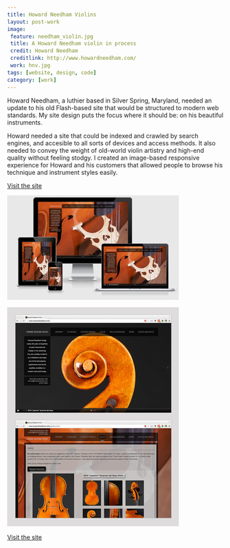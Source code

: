 ```yaml
---
title: Howard Needham Violins
layout: post-work
image:
 feature: needham_violin.jpg
 title: A Howard Needham violin in process
 credit: Howard Needham
 creditlink: http://www.howardneedham.com/
 work: hnv.jpg
tags: [website, design, code]
category: [work]
---
```

Howard Needham, a luthier based in Silver Spring, Maryland, needed an update to his old Flash-based site that would be structured to modern web standards. My site design puts the focus where it should be: on his beautiful instruments.<!--more-->

Howard needed a site that could be indexed and crawled by search engines, and accesible to all sorts of devices and access methods. It also needed to convey the weight of old-world violin artistry and high-end quality without feeling stodgy. I created an image-based responsive experience for Howard and his customers that allowed people to browse his technique and instrument styles easily.

[Visit the site](http://www.howardneedham.com/)
 
![Howard Needham Violins responsive website](/assets/img/needham_responsive.jpg)

![Howard Needham Violins website](/assets/img/needham_site.jpg)
 
 [Visit the site](http://www.howardneedham.com/)